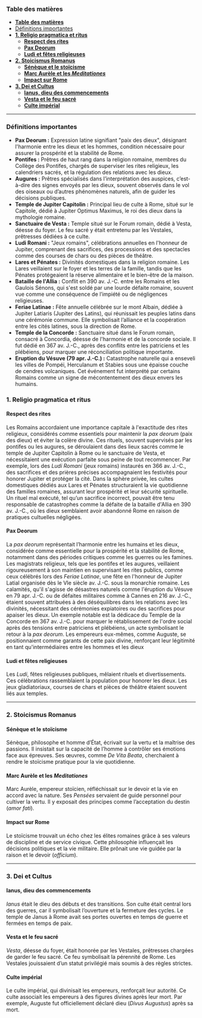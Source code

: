 ### **Table des matières**  
- [**Table des matières**](#table-des-matières)
- [Définitions importantes](#définitions-importantes)
- [**1. Religio pragmatica et ritus**](#1-religio-pragmatica-et-ritus)
  - [**Respect des rites**](#respect-des-rites)
  - [**Pax Deorum**](#pax-deorum)
  - [**Ludi et fêtes religieuses**](#ludi-et-fêtes-religieuses)
- [**2. Stoicismus Romanus**](#2-stoicismus-romanus)
  - [**Sénèque et le stoïcisme**](#sénèque-et-le-stoïcisme)
  - [**Marc Aurèle et les *Meditationes***](#marc-aurèle-et-les-meditationes)
  - [**Impact sur Rome**](#impact-sur-rome)
- [**3. Dei et Cultus**](#3-dei-et-cultus)
  - [**Ianus, dieu des commencements**](#ianus-dieu-des-commencements)
  - [**Vesta et le feu sacré**](#vesta-et-le-feu-sacré)
  - [**Culte impérial**](#culte-impérial)

---

### Définitions importantes
- **Pax Deorum :** Expression latine signifiant "paix des dieux", désignant l'harmonie entre les dieux et les hommes, condition nécessaire pour assurer la prospérité et la stabilité de Rome.
- **Pontifes :** Prêtres de haut rang dans la religion romaine, membres du Collège des Pontifes, chargés de superviser les rites religieux, les calendriers sacrés, et la régulation des relations avec les dieux.
- **Augures :** Prêtres spécialisés dans l’interprétation des auspices, c’est-à-dire des signes envoyés par les dieux, souvent observés dans le vol des oiseaux ou d’autres phénomènes naturels, afin de guider les décisions publiques.
- **Temple de Jupiter Capitolin :** Principal lieu de culte à Rome, situé sur le Capitole, dédié à Jupiter Optimus Maximus, le roi des dieux dans la mythologie romaine.
- **Sanctuaire de Vesta :** Temple situé sur le Forum romain, dédié à Vesta, déesse du foyer. Le feu sacré y était entretenu par les Vestales, prêtresses dédiées à ce culte.
- **Ludi Romani :** "Jeux romains", célébrations annuelles en l'honneur de Jupiter, comprenant des sacrifices, des processions et des spectacles comme des courses de chars ou des pièces de théâtre.
- **Lares et Pénates :** Divinités domestiques dans la religion romaine. Les Lares veillaient sur le foyer et les terres de la famille, tandis que les Pénates protégeaient la réserve alimentaire et le bien-être de la maison.
- **Bataille de l'Allia :** Conflit en 390 av. J.-C. entre les Romains et les Gaulois Sénons, qui s'est soldé par une lourde défaite romaine, souvent vue comme une conséquence de l’impiété ou de négligences religieuses.
- **Feriae Latinae :** Fête annuelle célébrée sur le mont Albain, dédiée à Jupiter Latiaris (Jupiter des Latins), qui réunissait les peuples latins dans une cérémonie commune. Elle symbolisait l’alliance et la coopération entre les cités latines, sous la direction de Rome.
- **Temple de la Concorde :** Sanctuaire situé dans le Forum romain, consacré à Concordia, déesse de l'harmonie et de la concorde sociale. Il fut dédié en 367 av. J.-C., après des conflits entre les patriciens et les plébéiens, pour marquer une réconciliation politique importante.
- **Eruption du Vésuve (79 apr. J.-C.) :** Catastrophe naturelle qui a enseveli les villes de Pompéi, Herculanum et Stabies sous une épaisse couche de cendres volcaniques. Cet événement fut interprété par certains Romains comme un signe de mécontentement des dieux envers les humains.

### **1. Religio pragmatica et ritus**  
#### **Respect des rites**  
Les Romains accordaient une importance capitale à l'exactitude des rites religieux, considérés comme essentiels pour maintenir la *pax deorum* 
(paix des dieux) et éviter la colère divine. Ces rituels, souvent supervisés par les pontifes ou les augures, se déroulaient dans des lieux sacrés 
comme le temple de Jupiter Capitolin à Rome ou le sanctuaire de Vesta, et nécessitaient une exécution parfaite sous peine de tout recommencer. 
Par exemple, lors des *Ludi Romani* (jeux romains) instaurés en 366 av. J.-C., des sacrifices et des prières précises accompagnaient les festivités 
pour honorer Jupiter et protéger la cité. Dans la sphère privée, les cultes domestiques dédiés aux Lares et Pénates structuraient la vie quotidienne
 des familles romaines, assurant leur prospérité et leur sécurité spirituelle. Un rituel mal exécuté, tel qu’un sacrifice incorrect, pouvait être 
 tenu responsable de catastrophes comme la défaite de la bataille d'Allia en 390 av. J.-C., où les dieux semblaient avoir abandonné Rome 
 en raison de pratiques cultuelles négligées.
  

#### **Pax Deorum**  
La *pax deorum* représentait l’harmonie entre les humains et les dieux, considérée comme essentielle pour la prospérité et la stabilité de Rome, 
notamment dans des périodes critiques comme les guerres ou les famines. Les magistrats religieux, tels que les pontifes et les augures, veillaient 
rigoureusement à son maintien en supervisant les rites publics, comme ceux célébrés lors des *Feriae Latinae*, une fête en l'honneur de 
Jupiter Latial organisée dès le VIe siècle av. J.-C. sous la monarchie romaine. Les calamités, qu'il s'agisse de désastres naturels comme l'éruption 
du Vésuve en 79 apr. J.-C. ou de défaites militaires comme à Cannes en 216 av. J.-C., étaient souvent attribuées à des déséquilibres dans 
les relations avec les divinités, nécessitant des cérémonies expiatoires ou des sacrifices pour apaiser les dieux. Un exemple notable est la 
dédicace du Temple de la Concorde en 367 av. J.-C. pour marquer le rétablissement de l'ordre social après des tensions entre patriciens 
et plébéiens, un acte symbolisant le retour à la *pax deorum*. Les empereurs eux-mêmes, comme Auguste, se positionnaient comme garants de 
cette paix divine, renforçant leur légitimité en tant qu'intermédiaires entre les hommes et les dieux
 

#### **Ludi et fêtes religieuses**  
Les *Ludi*, fêtes religieuses publiques, mêlaient rituels et divertissements. Ces célébrations rassemblaient la population pour honorer les dieux. 
Les jeux gladiatoriaux, courses de chars et pièces de théâtre étaient souvent liés aux temples.  

---

### **2. Stoicismus Romanus**  
#### **Sénèque et le stoïcisme**  
Sénèque, philosophe et homme d’État, écrivait sur la vertu et la maîtrise des passions. Il insistait sur la capacité de l’homme à contrôler ses émotions face aux épreuves. Ses œuvres, comme *De Vita Beata*, cherchaient à rendre le stoïcisme pratique pour la vie quotidienne.  

#### **Marc Aurèle et les *Meditationes***  
Marc Aurèle, empereur stoïcien, réfléchissait sur le devoir et la vie en accord avec la nature. Ses *Pensées* servaient de guide personnel pour cultiver la vertu. Il y exposait des principes comme l’acceptation du destin (*amor fati*).  

#### **Impact sur Rome**  
Le stoïcisme trouvait un écho chez les élites romaines grâce à ses valeurs de discipline et de service civique. Cette philosophie influençait les décisions politiques et la vie militaire. Elle prônait une vie guidée par la raison et le devoir (*officium*).  

---

### **3. Dei et Cultus**  
#### **Ianus, dieu des commencements**  
*Ianus* était le dieu des débuts et des transitions. Son culte était central lors des guerres, car il symbolisait l’ouverture et la fermeture des cycles. Le temple de Janus à Rome avait ses portes ouvertes en temps de guerre et fermées en temps de paix.  

#### **Vesta et le feu sacré**  
*Vesta*, déesse du foyer, était honorée par les Vestales, prêtresses chargées de garder le feu sacré. Ce feu symbolisait la pérennité de Rome. Les Vestales jouissaient d’un statut privilégié mais soumis à des règles strictes.  

#### **Culte impérial**  
Le culte impérial, qui divinisait les empereurs, renforçait leur autorité. Ce culte associait les empereurs à des figures divines après leur mort. Par exemple, Auguste fut officiellement déclaré dieu (*Divus Augustus*) après sa mort.  